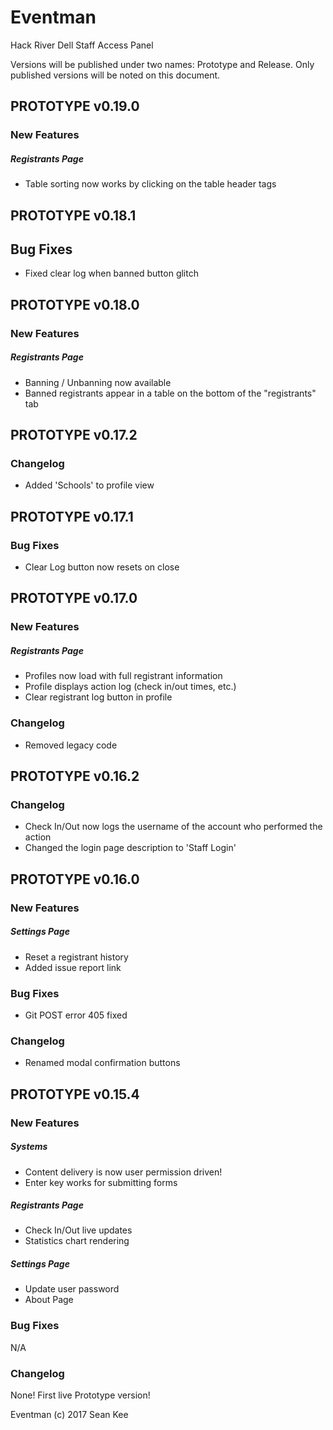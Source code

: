 # Eventman
Hack River Dell Staff Access Panel

Versions will be published under two names: Prototype and Release. Only published versions will be noted on this document.
## PROTOTYPE v0.19.0
### New Features
##### Registrants Page
- Table sorting now works by clicking on the table header tags
## PROTOTYPE v0.18.1
## Bug Fixes
- Fixed clear log when banned button glitch
## PROTOTYPE v0.18.0
### New Features
##### Registrants Page
- Banning / Unbanning now available
- Banned registrants appear in a table on the bottom of the "registrants" tab
## PROTOTYPE v0.17.2
### Changelog
- Added 'Schools' to profile view
## PROTOTYPE v0.17.1
### Bug Fixes
- Clear Log button now resets on close
## PROTOTYPE v0.17.0
### New Features
##### Registrants Page
- Profiles now load with full registrant information
- Profile displays action log (check in/out times, etc.)
- Clear registrant log button in profile
### Changelog
- Removed legacy code
## PROTOTYPE v0.16.2
### Changelog
- Check In/Out now logs the username of the account who performed the action
- Changed the login page description to 'Staff Login'
## PROTOTYPE v0.16.0
### New Features
##### Settings Page
- Reset a registrant history
- Added issue report link
### Bug Fixes
- Git POST error 405 fixed
### Changelog
- Renamed modal confirmation buttons

## PROTOTYPE v0.15.4
### New Features
##### Systems
- Content delivery is now user permission driven!
- Enter key works for submitting forms
##### Registrants Page
- Check In/Out live updates
- Statistics chart rendering
##### Settings Page
- Update user password
- About Page
### Bug Fixes
N/A
### Changelog
None! First live Prototype version!


Eventman (c) 2017 Sean Kee